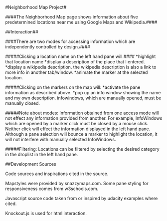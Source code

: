 #Neighborhood Map Project#

####The Neighborhood Map page shows information about five predetermined locations near me using Google Maps and Wikipedia.####


##Interaction##

####There are two modes for accessing information which are independently controlled by design.####

#####Clicking a location name on the left hand pane will:####
    *highlight that location name
    *display a description of the place that I entered.
    *display a wikipedia description.
     the wikipedia description is also a link to more info in another tab/window.
    *animate the marker at the selected location.

#####Clicking on the markers on the map will:
    *activate the pane information as described above.
    *pop up an info window showing the name and my own description.
     infowindows, which are manually opened, must be manually closed.

#####Note about modes:
Information obtained from one access mode will not effect any information provided from another.
For example, InfoWindows which are opened by a marker click must be closed by a mouse click.
Neither click will effect the information displayed in the left hand pane.
Although a pane selection will bounce a marker to highlight the location,
it will not interfere with manually selected InfoWindows.


#####Filtering:
Locations can be filtered by selecting the desired category in the droplist in the left hand pane.



##Development Sources

Code sources and inspirations cited in the source.

Mapstyles were provided by snazzymaps.com.
Some pane styling for responsiveness comes from w3schools.com.

Javascript source code taken from or inspired by udacity examples where cited.

Knockout.js is used for html interaction.












